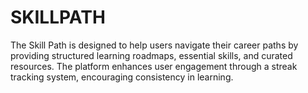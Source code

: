 # SKILLPATH
The Skill Path is designed to help users navigate their career paths by providing structured learning roadmaps, essential skills, and curated resources. The platform enhances user engagement through a streak tracking system, encouraging consistency in learning. 

